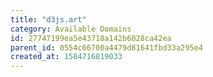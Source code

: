 ```yaml
---
title: "d3js.art"
category: Available Domains
id: 27747199ea5e43718a142b6028ca42ea
parent_id: 0554c66700a4479d81641fbd33a295e4
created_at: 1584716819033
---
```



    